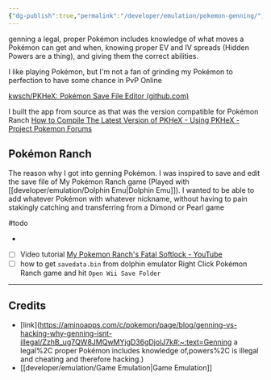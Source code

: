 ```yaml
---
{"dg-publish":true,"permalink":"/developer/emulation/pokemon-genning/","dgPassFrontmatter":true}
---
```


genning a legal, proper Pokémon includes knowledge of what moves a Pokémon can get and when, knowing proper EV and IV spreads (Hidden Powers are a thing), and giving them the correct abilities.

I like playing Pokémon, but I'm not a fan of grinding my Pokémon to perfection to have some chance in PvP Online

[kwsch/PKHeX: Pokémon Save File Editor (github.com)](https://github.com/kwsch/PKHeX)

I built the app from source as that was the version compatible for Pokémon Ranch
[How to Compile The Latest Version of PKHeX - Using PKHeX - Project Pokemon Forums](https://projectpokemon.org/home/tutorials/save-editing/using-pkhex/how-to-compile-the-latest-version-of-pkhex-r79/)

## Pokémon Ranch
The reason why I got into genning Pokémon. I was inspired to save and edit the save file of My Pokémon Ranch game (Played with [[developer/emulation/Dolphin Emu\|Dolphin Emu]]). I wanted to be able to add whatever Pokémon with whatever nickname, without having to pain stakingly catching and transferring from a Dimond or Pearl game  

#todo
- [ ](https://www.reddit.com/r/pokemon/comments/hr01wj/a_guide_to_my_pokemon_ranch_transfers_when_your/)
- [ ] Video tutorial [My Pokemon Ranch's Fatal Softlock - YouTube](https://www.youtube.com/watch?v=_MPwWPsou6I)
- [ ] how to get `savedata.bin` from dolphin emulator Right Click Pokémon Ranch game and hit `Open Wii Save Folder`

---

## Credits
- [link](https://aminoapps.com/c/pokemon/page/blog/genning-vs-hacking-why-genning-isnt-illegal/ZzhB_ug7QW8JMQwMYjgD36gDjolJ7k#:~:text=Genning a legal%2C proper Pokémon includes knowledge of,powers%2C is illegal and cheating and therefore hacking.)
- [[developer/emulation/Game Emulation\|Game Emulation]]